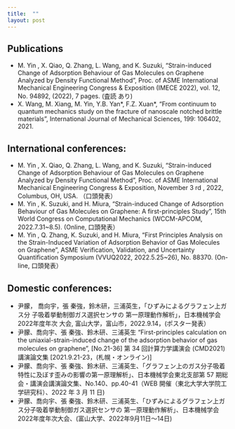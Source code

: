 ```yaml
---
title:  ""
layout: post
---
```


## Publications 
* M. Yin , X. Qiao, Q. Zhang, L. Wang, and K. Suzuki, “Strain-induced Change of Adsorption Behaviour of Gas Molecules on Graphene Analyzed by Density Functional Method”, Proc. of ASME International Mechanical Engineering Congress & Exposition (IMECE 2022), vol. 12, No. 94892, (2022), 7 pages. (査読 あり)
* X. Wang, M. Xiang, M. Yin, Y.B. Yan*, F.Z. Xuan*, “From continuum to quantum mechanics study on the fracture of nanoscale notched brittle materials”, International Journal of Mechanical Sciences, 199: 106402, 2021.

## International conferences:
* M. Yin , X. Qiao, Q. Zhang, L. Wang, and K. Suzuki, “Strain-induced Change of Adsorption Behaviour of Gas Molecules on Graphene Analyzed by Density Functional Method”, Proc. of ASME International Mechanical Engineering Congress & Exposition, November 3 rd , 2022, Columbus, OH, USA. （口頭発表）
* M. Yin , K. Suzuki, and H. Miura, “Strain-induced Change of Adsorption Behaviour of Gas Molecules on Graphene: A first-principles Study”, 15th World Congress on Computational Mechanics (WCCM-APCOM, 2022.7.31~8.5). (Online, 口頭発表）
* M. Yin , Q. Zhang, K. Suzuki, and H. Miura, “First Principles Analysis on the Strain-Induced Variation of Adsorption Behavior of Gas Molecules on Graphene”, ASME Verification, Validation, and Uncertainty Quantification Symposium (VVUQ2022, 2022.5.25~26), No. 88370. (On-line, 口頭発表）

## Domestic conferences:
* 尹朦， 喬向宇，張 秦強，鈴木研，三浦英生，「ひずみによるグラフェン上ガス分 子吸着挙動制御ガス選択センサの 第一原理動作解析」，日本機械学会2022年度年次 大会, 富山大学，富山市，2022.9.14，(ポスター発表）
* 尹朦、喬向宇、張 秦強、鈴木研、三浦英生 “First-principles calculation on the uniaxial-strain-induced change of the adsorption behavior of gas molecules on graphene”, [No.21-36] 第 34 回計算力学講演会 (CMD2021) 講演論文集 [2021.9.21-23，(札幌・オンライン)]
* 尹朦、喬向宇、張 秦強、鈴木研、三浦英生、「グラフェン上のガス分子吸着特性に及ぼす歪みの影響の第一原理解析」、日本機械学会東北支部第 57 期総会・講演会講演論文集、No.140、pp.40-41（WEB 開催（東北大学大学院工学研究科）、2022 年 3 月 11 日)
* 尹朦、喬向宇、張 秦強、鈴木研、三浦英生、「ひずみによるグラフェン上ガス分子吸着挙動制御ガス選択センサの 第一原理動作解析」、日本機械学会2022年度年次大会、(富山大学、2022年9月11日～14日)
